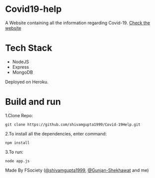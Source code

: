 # Covid19-help
A Website containing all the information regarding Covid-19. [Check the website](https://covid-19help.herokuapp.com/)

# Tech Stack
- NodeJS
- Express
- MongoDB

Deployed on Heroku.

# Build and run
1.Clone Repo:

    git clone https://github.com/shivamgupta1999/Covid-19Help.git
    
2.To install all the dependencies, enter command:
    
    npm install
    
3.To run:
    
    node app.js

Made By
FSociety ([@shivamgupta1999](https://github.com/shivamgupta1999), [@Gunjan-Shekhawat](https://github.com/Gunjan-Shekhawat) and me)
